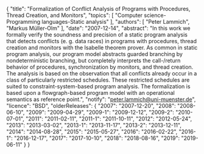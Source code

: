 {
    "title": "Formalization of Conflict Analysis of Programs with Procedures, Thread Creation, and Monitors",
    "topics": [
        "Computer science-Programming languages-Static analysis"
    ],
    "authors": [
        "Peter Lammich",
        "Markus Müller-Olm"
    ],
    "date": "2007-12-14",
    "abstract": "In this work we formally verify the soundness and precision of a static program analysis that detects conflicts (e. g. data races) in programs with procedures, thread creation and monitors with the Isabelle theorem prover. As common in static program analysis, our program model abstracts guarded branching by nondeterministic branching, but completely interprets the call-/return behavior of procedures, synchronization by monitors, and thread creation. The analysis is based on the observation that all conflicts already occur in a class of particularly restricted schedules. These restricted schedules are suited to constraint-system-based program analysis. The formalization is based upon a flowgraph-based program model with an operational semantics as reference point.",
    "notify": "peter.lammich@uni-muenster.de",
    "licence": "BSD",
    "olderReleases": {
        "2007": "2007-12-20",
        "2008": "2008-06-10",
        "2009": "2009-04-29",
        "2009-1": "2009-12-12",
        "2009-2": "2010-07-01",
        "2011": "2011-02-11",
        "2011-1": "2011-10-11",
        "2012": "2012-05-24",
        "2013": "2013-03-02",
        "2013-1": "2013-11-17",
        "2013-2": "2013-12-11",
        "2014": "2014-08-28",
        "2015": "2015-05-27",
        "2016": "2016-02-22",
        "2016-1": "2016-12-17",
        "2017": "2017-10-10",
        "2018": "2018-08-16",
        "2019": "2019-06-11"
    }
}
